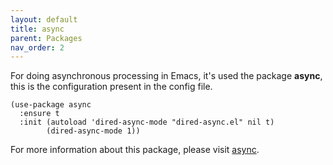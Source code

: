 ```yaml
---
layout: default
title: async
parent: Packages
nav_order: 2
---
```


For doing asynchronous processing in Emacs, it's used the package **async**, this is the configuration present in the config file.

```emacs-lisp
(use-package async
  :ensure t
  :init (autoload 'dired-async-mode "dired-async.el" nil t)
        (dired-async-mode 1))
```
For more information about this package, please visit [async](https://github.com/jwiegley/emacs-async).

